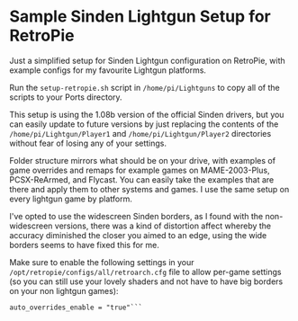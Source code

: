 # Sample Sinden Lightgun Setup for RetroPie

Just a simplified setup for Sinden Lightgun configuration on RetroPie, with example configs for my favourite Lightgun platforms.

Run the ```setup-retropie.sh``` script in ```/home/pi/Lightguns``` to copy all of the scripts to your Ports directory.

This setup is using the 1.08b version of the official Sinden drivers, but you can easily update to future versions by just replacing the contents of the ```/home/pi/Lightgun/Player1``` and ```/home/pi/Lightgun/Player2``` directories without fear of losing any of your settings.

Folder structure mirrors what should be on your drive, with examples of game overrides and remaps for example games on MAME-2003-Plus, PCSX-ReArmed, and Flycast. You can easily take the examples that are there and apply them to other systems and games. I use the same setup on every lightgun game by platform.

I've opted to use the widescreen Sinden borders, as I found with the non-widescreen versions, there was a kind of distortion affect whereby the accuracy diminished the closer you aimed to an edge, using the wide borders seems to have fixed this for me.

Make sure to enable the following settings in your ```/opt/retropie/configs/all/retroarch.cfg``` file to allow per-game settings (so you can still use your lovely shaders and not have to have big borders on your non lightgun games):
```game_specific_options = "true"
auto_overrides_enable = "true"```
